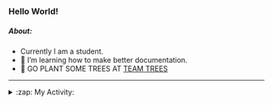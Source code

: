 ### Hello World!

##### About:
- Currently I am a student.
- 🌱 I’m learning how to make better documentation.
- 🌱 GO PLANT SOME TREES AT [TEAM TREES](https://teamtrees.org/)

---
<details>
  <summary>:zap: My Activity:</summary>
  
<!--START_SECTION:waka-->
![Code Time](http://img.shields.io/badge/Code%20Time-1%2C144%20hrs%2032%20mins-blue)

**I'm a Night 🦉** 

```text
🌞 Morning                1524 commits        ██░░░░░░░░░░░░░░░░░░░░░░░   09.48 % 
🌆 Daytime                5616 commits        █████████░░░░░░░░░░░░░░░░   34.94 % 
🌃 Evening                4608 commits        ███████░░░░░░░░░░░░░░░░░░   28.67 % 
🌙 Night                  4326 commits        ███████░░░░░░░░░░░░░░░░░░   26.91 % 
```
📅 **I'm Most Productive on Wednesday** 

```text
Monday                   2384 commits        ████░░░░░░░░░░░░░░░░░░░░░   14.83 % 
Tuesday                  2126 commits        ███░░░░░░░░░░░░░░░░░░░░░░   13.23 % 
Wednesday                3710 commits        ██████░░░░░░░░░░░░░░░░░░░   23.08 % 
Thursday                 2028 commits        ███░░░░░░░░░░░░░░░░░░░░░░   12.62 % 
Friday                   1571 commits        ██░░░░░░░░░░░░░░░░░░░░░░░   09.77 % 
Saturday                 1430 commits        ██░░░░░░░░░░░░░░░░░░░░░░░   08.90 % 
Sunday                   2825 commits        ████░░░░░░░░░░░░░░░░░░░░░   17.57 % 
```


📊 **This Week I Spent My Time On** 

```text
🔥 Editors: 
VS Code                  8 hrs 24 mins       █████████████████████████   100.00 % 

🐱‍💻 Projects: 
praise                   4 hrs 28 mins       █████████████░░░░░░░░░░░░   53.20 % 
giveth-dapps-v2          3 hrs 38 mins       ███████████░░░░░░░░░░░░░░   43.32 % 
impact-graph             17 mins             █░░░░░░░░░░░░░░░░░░░░░░░░   03.48 % 
```


 Last Updated on 30/06/2023 22:09:28 UTC
<!--END_SECTION:waka-->
</details>

